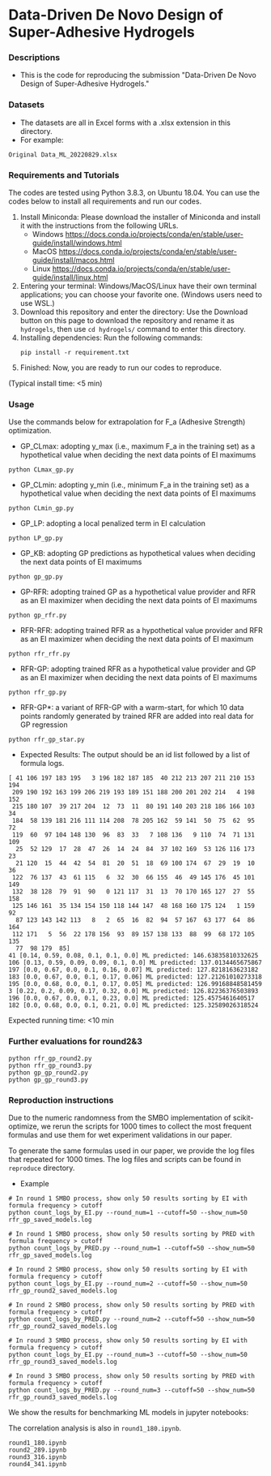 # Data-Driven De Novo Design of Super-Adhesive Hydrogels
### Descriptions
- This is the code for reproducing the submission "Data-Driven De Novo Design of Super-Adhesive Hydrogels."
### Datasets
- The datasets are all in Excel forms with a .xlsx extension in this directory.
- For example:
```
Original Data_ML_20220829.xlsx
```

### Requirements and Tutorials
The codes are tested using Python 3.8.3, on Ubuntu 18.04.
You can use the codes below to install all requirements and run our codes.
1. Install Miniconda:
   Please download the installer of Miniconda and install it with the instructions from the following URLs.
   - Windows
     https://docs.conda.io/projects/conda/en/stable/user-guide/install/windows.html
   - MacOS
     https://docs.conda.io/projects/conda/en/stable/user-guide/install/macos.html
   - Linux
     https://docs.conda.io/projects/conda/en/stable/user-guide/install/linux.html
2. Entering your terminal:
   Windows/MacOS/Linux have their own terminal applications; you can choose your favorite one. (Windows users need to use WSL.)
3. Download this repository and enter the directory:
   Use the Download button on this page to download the repository and rename it as `hydrogels`, then use `cd hydrogels/` command to enter this directory.
4. Installing dependencies:
   Run the following commands:
   ```
   pip install -r requirement.txt
   ```
5. Finished:
   Now, you are ready to run our codes to reproduce.

(Typical install time: <5 min)

### Usage
Use the commands below for extrapolation for F_a (Adhesive Strength) optimization.
- GP_CLmax: adopting y_max (i.e., maximum F_a in the training set) as a hypothetical value when deciding the next data points of EI maximums
```
python CLmax_gp.py
```
- GP_CLmin: adopting y_min (i.e., minimum F_a in the training set) as a hypothetical value when deciding the next data points of EI maximums
```
python CLmin_gp.py
```
- GP_LP: adopting a local penalized term in EI calculation
```
python LP_gp.py
```
- GP_KB: adopting GP predictions as hypothetical values when deciding the next data points of EI maximums
```
python gp_gp.py
```
- GP-RFR: adopting trained GP as a hypothetical value provider and RFR as an EI maximizer when deciding the next data points of EI maximums
```
python gp_rfr.py
```
- RFR-RFR: adopting trained RFR as a hypothetical value provider and RFR as an EI maximizer when deciding the next data points of EI maximum
```
python rfr_rfr.py
```
- RFR-GP: adopting trained RFR as a hypothetical value provider and GP as an EI maximizer when deciding the next data points of EI maximums
```
python rfr_gp.py
```
- RFR-GP*: a variant of RFR-GP with a warm-start, for which 10 data points randomly generated by trained RFR are added into real data for GP regression
```
python rfr_gp_star.py
```
- Expected Results:
The output should be an id list followed by a list of formula logs.
```
[ 41 106 197 183 195   3 196 182 187 185  40 212 213 207 211 210 153 194
 209 190 192 163 199 206 219 193 189 151 188 200 201 202 214   4 198 152
 215 180 107  39 217 204  12  73  11  80 191 140 203 218 186 166 103  34
 184  58 139 181 216 111 114 208  78 205 162  59 141  50  75  62  95  72
 119  60  97 104 148 130  96  83  33   7 108 136   9 110  74  71 131 109
  25  52 129  17  28  47  26  14  24  84  37 102 169  53 126 116 173  23
  21 120  15  44  42  54  81  20  51  18  69 100 174  67  29  19  10  36
 122  76 137  43  61 115   6  32  30  66 155  46  49 145 176  45 101 149
 132  38 128  79  91  90   0 121 117  31  13  70 170 165 127  27  55 158
 125 146 161  35 134 154 150 118 144 147  48 168 160 175 124   1 159  92
  87 123 143 142 113   8   2  65  16  82  94  57 167  63 177  64  86 164
 112 171   5  56  22 178 156  93  89 157 138 133  88  99  68 172 105 135
  77  98 179  85]
41 [0.14, 0.59, 0.08, 0.1, 0.1, 0.0] ML predicted: 146.63835810332625
106 [0.13, 0.59, 0.09, 0.09, 0.1, 0.0] ML predicted: 137.0134465675867
197 [0.0, 0.67, 0.0, 0.1, 0.16, 0.07] ML predicted: 127.8218163623182
183 [0.0, 0.67, 0.0, 0.1, 0.17, 0.06] ML predicted: 127.21261010273318
195 [0.0, 0.68, 0.0, 0.1, 0.17, 0.05] ML predicted: 126.99168848581459
3 [0.22, 0.2, 0.09, 0.17, 0.32, 0.0] ML predicted: 126.82236376503893
196 [0.0, 0.67, 0.0, 0.1, 0.23, 0.0] ML predicted: 125.4575461640517
182 [0.0, 0.68, 0.0, 0.1, 0.21, 0.0] ML predicted: 125.32589026318524
```
Expected running time: <10 min

### Further evaluations for round2&3
```
python rfr_gp_round2.py
python rfr_gp_round3.py
python gp_gp_round2.py
python gp_gp_round3.py
```

### Reproduction instructions
Due to the numeric randomness from the SMBO implementation of scikit-optimize, we rerun the scripts for 1000 times to collect the most frequent formulas and use them for wet experiment validations in our paper.

To generate the same formulas used in our paper, we provide the log files that repeated for 1000 times.
The log files and scripts can be found in `reproduce` directory.

- Example
```
# In round 1 SMBO process, show only 50 results sorting by EI with formula frequency > cutoff
python count_logs_by_EI.py --round_num=1 --cutoff=50 --show_num=50 rfr_gp_saved_models.log
```
```
# In round 1 SMBO process, show only 50 results sorting by PRED with formula frequency > cutoff
python count_logs_by_PRED.py --round_num=1 --cutoff=50 --show_num=50 rfr_gp_saved_models.log
```
```
# In round 2 SMBO process, show only 50 results sorting by EI with formula frequency > cutoff
python count_logs_by_EI.py --round_num=2 --cutoff=50 --show_num=50 rfr_gp_round2_saved_models.log
```
```
# In round 2 SMBO process, show only 50 results sorting by PRED with formula frequency > cutoff
python count_logs_by_PRED.py --round_num=2 --cutoff=50 --show_num=50 rfr_gp_round2_saved_models.log
```
```
# In round 3 SMBO process, show only 50 results sorting by EI with formula frequency > cutoff
python count_logs_by_EI.py --round_num=3 --cutoff=50 --show_num=50 rfr_gp_round3_saved_models.log
```
```
# In round 3 SMBO process, show only 50 results sorting by PRED with formula frequency > cutoff
python count_logs_by_PRED.py --round_num=3 --cutoff=50 --show_num=50 rfr_gp_round3_saved_models.log
```

We show the results for benchmarking ML models in jupyter notebooks:

The correlation analysis is also in `round1_180.ipynb`.

```
round1_180.ipynb
round2_289.ipynb
round3_316.ipynb
round4_341.ipynb
```
  








